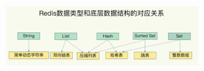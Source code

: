 ![image-20250817173654042](./image/%E6%95%B0%E6%8D%AE%E7%B1%BB%E5%9E%8B//image-20250817173654042.png)